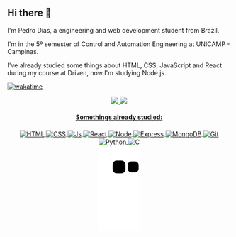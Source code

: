 ## Hi there 🤙

I'm Pedro Dias, a engineering and web development student from Brazil.

I'm in the 5º semester of Control and Automation Engineering at UNICAMP - Campinas.

I've already studied some things about HTML, CSS, JavaScript and React during my course at Driven, now I'm studying Node.js.

[![wakatime](https://wakatime.com/badge/user/73c2a053-2608-408f-babd-59f9c0107af1.svg)](https://wakatime.com/@73c2a053-2608-408f-babd-59f9c0107af1)

<div align="center">
  <a href="https://github.com/phbodias">
  <img height="160em" 
  src="https://github-readme-stats.vercel.app/api?username=phbodias&show_icons=true&theme=dracula&include_all_commits=true&count_private=true"/>
  <img height="160em" src="https://github-readme-stats.vercel.app/api/top-langs/?username=phbodias&layout=compact&langs_count=7&theme=dark"/>
</div>

<div align="center" style="display: inline_block">
  <h4>Somethings already studied:</h4>
    <img align="center" alt="HTML" height="30" width="70" src="https://img.shields.io/badge/HTML5-E34F26?style=for-the-badge&logo=html5&logoColor=white">
    <img align="center" alt="CSS" height="30" width="70" src="https://img.shields.io/badge/CSS3-1572B6?style=for-the-badge&logo=css3&logoColor=white">
    <img align="center" alt="Js" height="30" width="90" src="https://img.shields.io/badge/JavaScript-323330?style=for-the-badge&logo=javascript&logoColor=F7DF1E">
    <img align="center" alt="React" height="30" width="70" src="https://img.shields.io/badge/React-20232A?style=for-the-badge&logo=react&logoColor=61DAFB">
    <img align="center" alt="Node" height="30" width="80" src="https://img.shields.io/badge/Node.js-43853D?style=for-the-badge&logo=node.js&logoColor=white">
    <img align="center" alt="Express" height="30" width="70" src="https://img.shields.io/badge/Express.js-404D59?style=for-the-badge">
    <img align="center" alt="MongoDB" height="30" width="100" src="https://img.shields.io/badge/MongoDB-4EA94B?style=for-the-badge&logo=mongodb&logoColor=white">
    <img align="center" alt="Git" height="30" width="70" src="https://img.shields.io/badge/GIT-E44C30?style=for-the-badge&logo=git&logoColor=white">
    <img align="center" alt="Python" height="30" width="70" src="https://img.shields.io/badge/Python-FFD43B?style=for-the-badge&logo=python&logoColor=blue">
     <img align="center" alt="C" height="30" width="70" src="https://img.shields.io/badge/C-00599C?style=for-the-badge&logo=c&logoColor=white">
  </div>
</div>
<div align="center">
   <img src="https://github.com/phbodias/phbodias/blob/output/github-contribution-grid-snake.svg">
</div>
  

